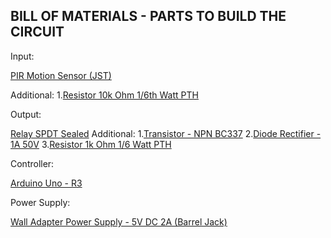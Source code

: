 BILL OF MATERIALS - PARTS TO BUILD THE CIRCUIT
----------------------------------------------
Input:

[PIR Motion Sensor (JST)](https://www.sparkfun.com/products/13285)

Additional:
1.[Resistor 10k Ohm 1/6th Watt PTH](https://www.sparkfun.com/products/8374)


Output:

[Relay SPDT Sealed](https://www.sparkfun.com/products/100)
	Additional:
		1.[Transistor - NPN BC337](https://www.sparkfun.com/products/13689)
		2.[Diode Rectifier - 1A 50V](https://www.sparkfun.com/products/8589)
		3.[Resistor 1k Ohm 1/6 Watt PTH](https://www.sparkfun.com/products/8980)

Controller:

[Arduino Uno - R3](https://www.sparkfun.com/products/11021)


Power Supply:

[Wall Adapter Power Supply - 5V DC 2A (Barrel Jack)](https://www.sparkfun.com/products/12889)


